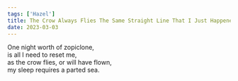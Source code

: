 ```yaml
---
tags: ['Hazel']
title: The Crow Always Flies The Same Straight Line That I Just Happened To Drown
date: 2023-03-03
---
```


One night worth of zopiclone,  
is all I need to reset me,  
as the crow flies, or will have flown,  
my sleep requires a parted sea.
